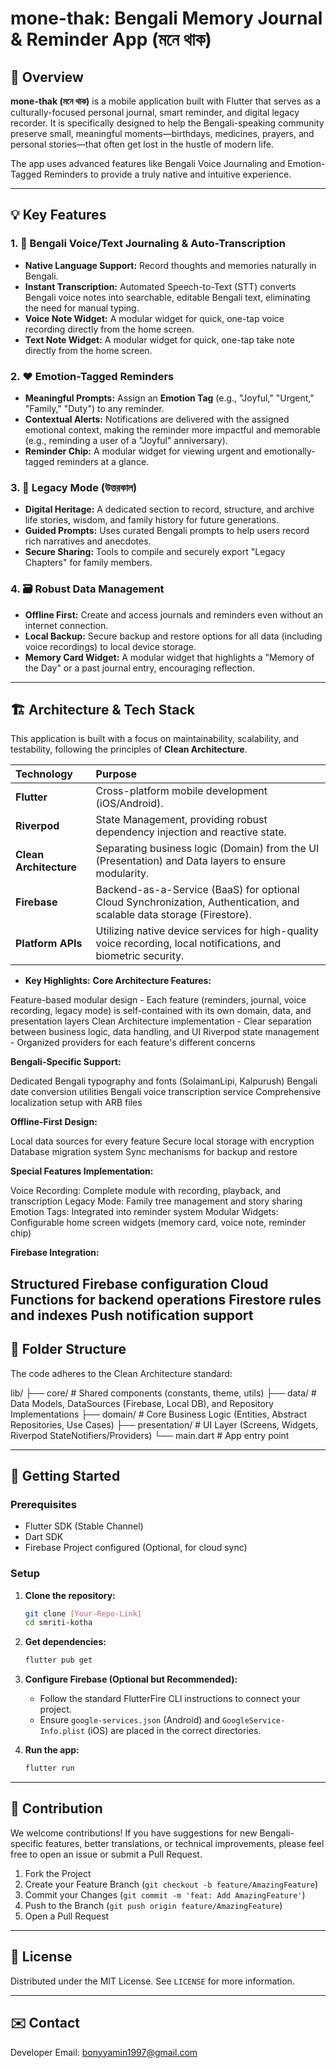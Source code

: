 # mone-thak: Bengali Memory Journal & Reminder App (মনে থাক)

## 🌟 Overview
**mone-thak (মনে থাক)** is a mobile application built with Flutter that serves as a culturally-focused personal journal, smart reminder, and digital legacy recorder. It is specifically designed to help the Bengali-speaking community preserve small, meaningful moments—birthdays, medicines, prayers, and personal stories—that often get lost in the hustle of modern life.

The app uses advanced features like Bengali Voice Journaling and Emotion-Tagged Reminders to provide a truly native and intuitive experience.

---

## 💡 Key Features

### 1. 🎤 Bengali Voice/Text Journaling & Auto-Transcription
* **Native Language Support:** Record thoughts and memories naturally in Bengali.
* **Instant Transcription:** Automated Speech-to-Text (STT) converts Bengali voice notes into searchable, editable Bengali text, eliminating the need for manual typing.
* **Voice Note Widget:** A modular widget for quick, one-tap voice recording directly from the home screen.
* **Text Note Widget:** A modular widget for quick, one-tap take note directly from the home screen.

### 2. ❤️ Emotion-Tagged Reminders
* **Meaningful Prompts:** Assign an **Emotion Tag** (e.g., "Joyful," "Urgent," "Family," "Duty") to any reminder.
* **Contextual Alerts:** Notifications are delivered with the assigned emotional context, making the reminder more impactful and memorable (e.g., reminding a user of a "Joyful" anniversary).
* **Reminder Chip:** A modular widget for viewing urgent and emotionally-tagged reminders at a glance.

### 3. 👴 Legacy Mode (উত্তরকাল)
* **Digital Heritage:** A dedicated section to record, structure, and archive life stories, wisdom, and family history for future generations.
* **Guided Prompts:** Uses curated Bengali prompts to help users record rich narratives and anecdotes.
* **Secure Sharing:** Tools to compile and securely export "Legacy Chapters" for family members.

### 4. 🗃️ Robust Data Management
* **Offline First:** Create and access journals and reminders even without an internet connection.
* **Local Backup:** Secure backup and restore options for all data (including voice recordings) to local device storage.
* **Memory Card Widget:** A modular widget that highlights a "Memory of the Day" or a past journal entry, encouraging reflection.

---

## 🏗️ Architecture & Tech Stack

This application is built with a focus on maintainability, scalability, and testability, following the principles of **Clean Architecture**.

| Technology | Purpose |
| :--- | :--- |
| **Flutter** | Cross-platform mobile development (iOS/Android). |
| **Riverpod** | State Management, providing robust dependency injection and reactive state. |
| **Clean Architecture** | Separating business logic (Domain) from the UI (Presentation) and Data layers to ensure modularity. |
| **Firebase** | Backend-as-a-Service (BaaS) for optional Cloud Synchronization, Authentication, and scalable data storage (Firestore). |
| **Platform APIs** | Utilizing native device services for high-quality voice recording, local notifications, and biometric security. |

* **Key Highlights:**
**Core Architecture Features:**

Feature-based modular design - Each feature (reminders, journal, voice recording, legacy mode) is self-contained with its own domain, data, and presentation layers
Clean Architecture implementation - Clear separation between business logic, data handling, and UI
Riverpod state management - Organized providers for each feature's different concerns

**Bengali-Specific Support:**

Dedicated Bengali typography and fonts (SolaimanLipi, Kalpurush)
Bengali date conversion utilities
Bengali voice transcription service
Comprehensive localization setup with ARB files

**Offline-First Design:**

Local data sources for every feature
Secure local storage with encryption
Database migration system
Sync mechanisms for backup and restore

**Special Features Implementation:**

Voice Recording: Complete module with recording, playback, and transcription
Legacy Mode: Family tree management and story sharing
Emotion Tags: Integrated into reminder system
Modular Widgets: Configurable home screen widgets (memory card, voice note, reminder chip)

**Firebase Integration:**

Structured Firebase configuration
Cloud Functions for backend operations
Firestore rules and indexes
Push notification support
---

## 📁 Folder Structure

The code adheres to the Clean Architecture standard:

lib/
├── core/             # Shared components (constants, theme, utils)
├── data/             # Data Models, DataSources (Firebase, Local DB), and Repository Implementations
├── domain/           # Core Business Logic (Entities, Abstract Repositories, Use Cases)
├── presentation/     # UI Layer (Screens, Widgets, Riverpod StateNotifiers/Providers)
└── main.dart         # App entry point

---

## 🚀 Getting Started

### Prerequisites

* Flutter SDK (Stable Channel)
* Dart SDK
* Firebase Project configured (Optional, for cloud sync)

### Setup

1.  **Clone the repository:**
    ```bash
    git clone [Your-Repo-Link]
    cd smriti-kotha
    ```

2.  **Get dependencies:**
    ```bash
    flutter pub get
    ```

3.  **Configure Firebase (Optional but Recommended):**
    * Follow the standard FlutterFire CLI instructions to connect your project.
    * Ensure `google-services.json` (Android) and `GoogleService-Info.plist` (iOS) are placed in the correct directories.

4.  **Run the app:**
    ```bash
    flutter run
    ```

---

## 🤝 Contribution

We welcome contributions! If you have suggestions for new Bengali-specific features, better translations, or technical improvements, please feel free to open an issue or submit a Pull Request.

1.  Fork the Project
2.  Create your Feature Branch (`git checkout -b feature/AmazingFeature`)
3.  Commit your Changes (`git commit -m 'feat: Add AmazingFeature'`)
4.  Push to the Branch (`git push origin feature/AmazingFeature`)
5.  Open a Pull Request

---

## 📄 License

Distributed under the MIT License. See `LICENSE` for more information.

---

## ✉️ Contact


Developer Email: bonyyamin1997@gmail.com